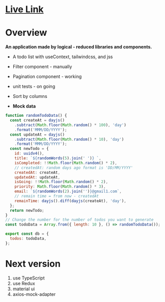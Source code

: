 # [Live Link](https://gentle-narwhal-9f9ac7.netlify.app/)

# Overview

**An application made by logical - reduced libraries and components.**

- A todo list with useContext, tailwindcss, and jss
- Filter component - manually
- Pagination component - working
- unit tests - on going

- Sort by columns

- **Mock data**

```js
function randomTodoData() {
  const createAt = dayjs()
    .subtract(Math.floor(Math.random() * 100), 'day')
    .format('MMM/DD/YYYY');
  const updateAt = dayjs()
    .subtract(Math.floor(Math.random() * 10), 'day')
    .format('MMM/DD/YYYY');
  const newTodo = {
    id: uuidv4(),
    title: `${randomWords(5).join(' ')} `,
    isCompleted: !!Math.floor(Math.random() * 2),
    // createdAt: random days ago format is 'DD/MM/YYYY'
    createdAt: createAt,
    updatedAt: updateAt,
    isGoing: !!Math.floor(Math.random() * 2),
    priority: Math.floor(Math.random() * 3),
    email: `${randomWords(2).join('')}@gmail1.com`,
    // remain time = from now - createdAt
    remainTime: dayjs().diff(dayjs(createAt), 'day'),
  };
  return newTodo;
}
// Change the number for the number of todos you want to generate
const todoData = Array.from({ length: 10 }, () => randomTodoData());

export const db = {
  todos: todoData,
};
```

# Next version

1. use TypeScript
2. use Redux
3. material ui
4. axios-mock-adapter

